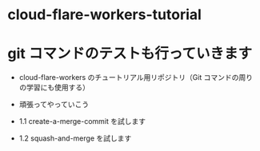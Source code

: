# cloud-flare-workers-tutorial

# git コマンドのテストも行っていきます

- cloud-flare-workers のチュートリアル用リポジトリ（Git コマンドの周りの学習にも使用する）
- 頑張ってやっていこう

- 1.1 create-a-merge-commit を試します
- 1.2 squash-and-merge を試します
